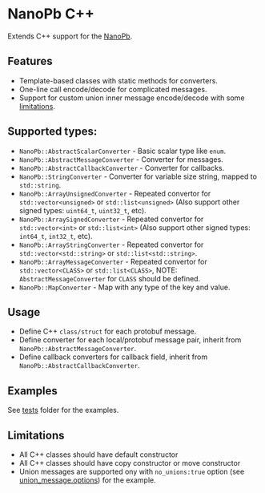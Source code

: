 # NanoPb C++ 

Extends C++ support for the [NanoPb](https://github.com/nanopb/nanopb).

## Features

* Template-based classes with static methods for converters.
* One-line call encode/decode for complicated messages.
* Support for custom union inner message encode/decode with some [limitations](#limitations).

## Supported types:

* `NanoPb::AbstractScalarConverter` - Basic scalar type like `enum`.
* `NanoPb::AbstractMessageConverter` - Converter for messages.
* `NanoPb::AbstractCallbackConverter` - Converter for callbacks.
* `NanoPb::StringConverter` - Converter for variable size string, mapped to `std::string`.
* `NanoPb::ArrayUnsignedConverter` - Repeated convertor for `std::vector<unsigned>` or `std::list<unsigned>` (Also support other signed types: `uint64_t`, `uint32_t`, etc).
* `NanoPb::ArraySignedConverter` - Repeated convertor for `std::vector<int>` or `std::list<int>` (Also support other signed types: `int64_t`, `int32_t`, etc).
* `NanoPb::ArrayStringConverter` - Repeated convertor for `std::vector<std::string>` or `std::list<std::string>`.
* `NanoPb::ArrayMessageConverter` - Repeated convertor for `std::vector<CLASS>` or `std::list<CLASS>`, NOTE: `AbstractMessageConverter` for  `CLASS` should be defined. 
* `NanoPb::MapConverter` - Map with any type of the key and value.

## Usage

* Define C++ `class/struct` for each protobuf message.
* Define converter for each local/protobuf message pair, inherit from `NanoPb::AbstractMessageConverter`.
* Define callback converters for callback field, inherit from `NanoPb::AbstractCallbackConverter`.

## Examples

See [tests](test/tests) folder for the examples.


## Limitations

* All C++ classes should have default constructor 
* All C++ classes should have copy constructor or move constructor
* Union messages are supported ony with `no_unions:true` option (see [union_message.options](test/common/union_message.options)) for the example.